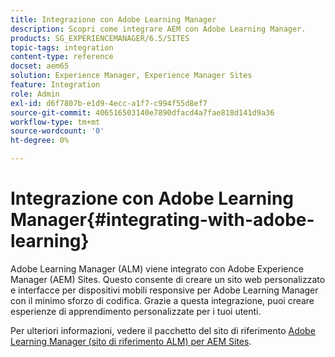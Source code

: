 ```yaml
---
title: Integrazione con Adobe Learning Manager
description: Scopri come integrare AEM con Adobe Learning Manager.
products: SG_EXPERIENCEMANAGER/6.5/SITES
topic-tags: integration
content-type: reference
docset: aem65
solution: Experience Manager, Experience Manager Sites
feature: Integration
role: Admin
exl-id: d6f7807b-e1d9-4ecc-a1f7-c994f55d8ef7
source-git-commit: 406516503140e7890dfacd4a7fae818d141d9a36
workflow-type: tm+mt
source-wordcount: '0'
ht-degree: 0%

---
```


# Integrazione con Adobe Learning Manager{#integrating-with-adobe-learning}

Adobe Learning Manager (ALM) viene integrato con Adobe Experience Manager (AEM) Sites. Questo consente di creare un sito web personalizzato e interfacce per dispositivi mobili responsive per Adobe Learning Manager con il minimo sforzo di codifica. Grazie a questa integrazione, puoi creare esperienze di apprendimento personalizzate per i tuoi utenti.

Per ulteriori informazioni, vedere il pacchetto del sito di riferimento [Adobe Learning Manager (sito di riferimento ALM) per AEM Sites](https://experienceleague.adobe.com/en/docs/learning-manager/using/integration/aem-sites/adobe-learning-manager-integration-aem).
